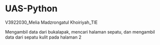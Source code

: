 # UAS-Python
V3922030_Melia Madzrongatul Khoiriyah_TIE

Mengambil data dari bukalapak, mencari halaman sepatu, dan mengambil data dari sepatu kulit pada halaman 2
